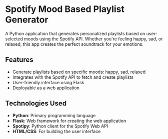 
# Spotify Mood Based Playlist Generator

A Python application that generates personalized playlists based on user-selected moods using the Spotify API. Whether you're feeling happy, sad, or relaxed, this app creates the perfect soundtrack for your emotions.

## Features

- Generate playlists based on specific moods: happy, sad, relaxed
- Integrates with the Spotify API to fetch and create playlists
- User-friendly interface using Flask
- Deployable as a web application

## Technologies Used

- **Python**: Primary programming language
- **Flask**: Web framework for creating the web application
- **Spotipy**: Python client for the Spotify Web API
- **HTML/CSS**: For building the user interface

